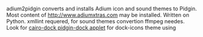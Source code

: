 adium2pidgin converts and installs Adium icon and sound themes to Pidgin. Most content of http://www.adiumxtras.com may be installed. Written on Python.
xmllint requered, for sound themes convertion ffmpeg needes. Look for [cairo-dock pidgin-dock applet](http://code.google.com/p/pidgin-cairo-dock/) for dock-icons theme using

![![](http://adium2pidgin-themes.googlecode.com/files/adium2pidginthemes.png)](http://adium2pidgin-themes.googlecode.com/files/adium2pidginthemes.png)